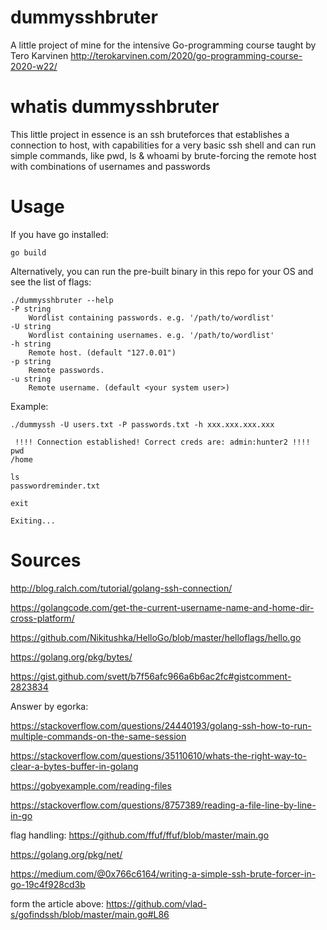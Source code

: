 # dummysshbruter
A little project of mine for the intensive Go-programming course taught by Tero Karvinen
http://terokarvinen.com/2020/go-programming-course-2020-w22/

# whatis dummysshbruter
This little project in essence is an ssh bruteforces that establishes a connection to host, with capabilities for a very basic ssh shell and can run simple commands,
like pwd, ls & whoami by brute-forcing the remote host with combinations of usernames and passwords

# Usage
If you have go installed:

`go build`

Alternatively, you can run the pre-built binary in this repo for your OS and see the list of flags:

```
./dummysshbruter --help
-P string
    Wordlist containing passwords. e.g. '/path/to/wordlist'
-U string
    Wordlist containing usernames. e.g. '/path/to/wordlist'
-h string
    Remote host. (default "127.0.01")
-p string
    Remote passwords.
-u string
    Remote username. (default <your system user>)

```

Example:

```
./dummyssh -U users.txt -P passwords.txt -h xxx.xxx.xxx.xxx

 !!!! Connection established! Correct creds are: admin:hunter2 !!!!
pwd
/home

ls
passwordreminder.txt

exit

Exiting...
```


# Sources

http://blog.ralch.com/tutorial/golang-ssh-connection/

https://golangcode.com/get-the-current-username-name-and-home-dir-cross-platform/

https://github.com/Nikitushka/HelloGo/blob/master/helloflags/hello.go

https://golang.org/pkg/bytes/

https://gist.github.com/svett/b7f56afc966a6b6ac2fc#gistcomment-2823834

Answer by egorka:

https://stackoverflow.com/questions/24440193/golang-ssh-how-to-run-multiple-commands-on-the-same-session

https://stackoverflow.com/questions/35110610/whats-the-right-way-to-clear-a-bytes-buffer-in-golang

https://gobyexample.com/reading-files

https://stackoverflow.com/questions/8757389/reading-a-file-line-by-line-in-go

flag handling:
https://github.com/ffuf/ffuf/blob/master/main.go

https://golang.org/pkg/net/

https://medium.com/@0x766c6164/writing-a-simple-ssh-brute-forcer-in-go-19c4f928cd3b

form the article above:
https://github.com/vlad-s/gofindssh/blob/master/main.go#L86
